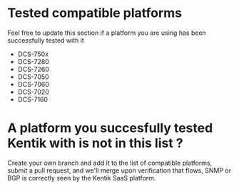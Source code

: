 # Tested compatible platforms
Feel free to update this section if a platform you are using has been successfully tested with it
* DCS-750x
* DCS-7280
* DCS-7260
* DCS-7050
* DCS-7060
* DCS-7020
* DCS-7160
# A platform you succesfully tested Kentik with is not in this list ?
Create your own branch and add it to the list of compatible platforms, submit a pull request, and we'll merge upon verification that flows, SNMP or BGP is correctly seen by the Kentik SaaS platform.
